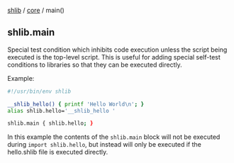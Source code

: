 [shlib][] / [core][] / main()

## shlib.main

Special test condition which inhibits code execution unless the script being
executed is the top-level script. This is useful for adding special self-test
conditions to libraries so that they can be executed directly.

Example:

```sh
#!/usr/bin/env shlib

__shlib_hello() { printf 'Hello World\n'; }
alias shlib.hello='__shlib_hello '

shlib.main { shlib.hello; }
```

In this example the contents of the `shlib.main` block will not be executed
during `import shlib.hello`, but instead will only be executed if the
hello.shlib file is executed directly.

[shlib]: http://github.com/major0/shlib "shlib"
[core]: __index__.md "core"
